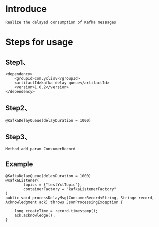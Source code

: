 # Introduce
    Realize the delayed consumption of Kafka messages


# Steps for usage
## Step1、
    <dependency>
        <groupId>com.yxlisv</groupId>
        <artifactId>kafka-delay-queue</artifactId>
        <version>1.0.2</version>
    </dependency>
    
## Step2、
    @KafkaDelayQueue(delayDuration = 1000)
    
## Step3、
    Method add param ConsumerRecord

## Example
    @KafkaDelayQueue(delayDuration = 1000)
    @KafkaListener(
            topics = {"testYxlTopic"},
            containerFactory = "kafkaListenerFactory"
    )
    public void processDelayMsg(ConsumerRecord<String, String> record, Acknowledgment ack) throws JsonProcessingException {

        long createTime = record.timestamp();
        ack.acknowledge();
    }